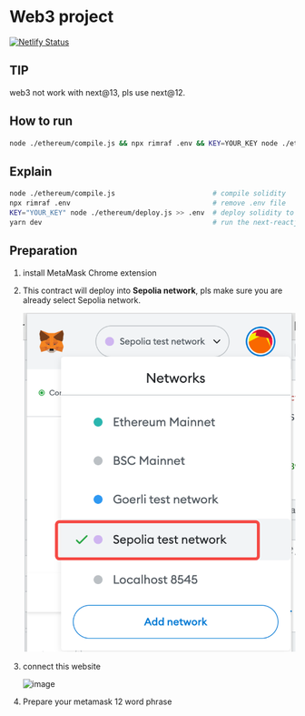 # Web3 project

[![Netlify Status](https://api.netlify.com/api/v1/badges/d6704c51-7e81-40be-a171-7b338b183f14/deploy-status)](https://app.netlify.com/sites/delightful-valkyrie-f13641/deploys)

## TIP

web3 not work with next@13, pls use next@12.

## How to run

```sh
node ./ethereum/compile.js && npx rimraf .env && KEY=YOUR_KEY node ./ethereum/deploy.js >> .env && yarn dev
```

## Explain

```sh
node ./ethereum/compile.js                        # compile solidity
npx rimraf .env                                   # remove .env file
KEY="YOUR_KEY" node ./ethereum/deploy.js >> .env  # deploy solidity to online eth chain and get the online contract address and wirte down it into .env file.
yarn dev                                          # run the next-reactjs web app
```

## Preparation

1. install MetaMask Chrome extension

2. This contract will deploy into **Sepolia network**, pls make sure you are already select Sepolia network.

    ![network-select](./public/network-select.png)

3. connect this website

    ![image](https://user-images.githubusercontent.com/14355994/200105268-62747961-914b-4915-9151-0a9ed1a2229b.png)

4. Prepare your metamask 12 word phrase
